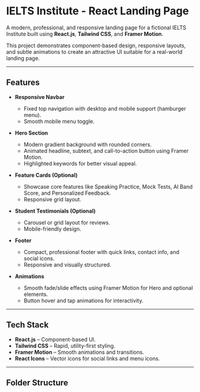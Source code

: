 # IELTS Institute - React Landing Page

A modern, professional, and responsive landing page for a fictional IELTS Institute built using **React.js**, **Tailwind CSS**, and **Framer Motion**.  

This project demonstrates component-based design, responsive layouts, and subtle animations to create an attractive UI suitable for a real-world landing page.

---

## Features

- **Responsive Navbar**  
  - Fixed top navigation with desktop and mobile support (hamburger menu).  
  - Smooth mobile menu toggle.

- **Hero Section**  
  - Modern gradient background with rounded corners.  
  - Animated headline, subtext, and call-to-action button using Framer Motion.  
  - Highlighted keywords for better visual appeal.

- **Feature Cards (Optional)**  
  - Showcase core features like Speaking Practice, Mock Tests, AI Band Score, and Personalized Feedback.  
  - Responsive grid layout.

- **Student Testimonials (Optional)**  
  - Carousel or grid layout for reviews.  
  - Mobile-friendly design.

- **Footer**  
  - Compact, professional footer with quick links, contact info, and social icons.  
  - Responsive and visually structured.

- **Animations**  
  - Smooth fade/slide effects using Framer Motion for Hero and optional elements.  
  - Button hover and tap animations for interactivity.

---

## Tech Stack

- **React.js** – Component-based UI.  
- **Tailwind CSS** – Rapid, utility-first styling.  
- **Framer Motion** – Smooth animations and transitions.  
- **React Icons** – Vector icons for social links and menu icons.

---

## Folder Structure